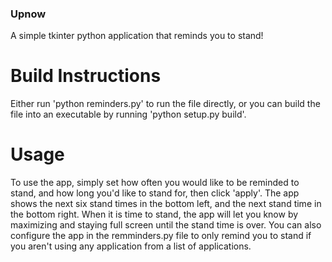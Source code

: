 ### Upnow

A simple tkinter python application that reminds you to stand!

# Build Instructions

Either run 'python reminders.py' to run the file directly, or you can build the file into an executable by running 'python setup.py build'.

# Usage

To use the app, simply set how often you would like to be reminded to stand, and how long you'd like to stand for, then click 'apply'.
The app shows the next six stand times in the bottom left, and the next stand time in the bottom right. When it is time to stand,
the app will let you know by maximizing and staying full screen until the stand time is over. You can also configure the app in the 
remminders.py file to only remind you to stand if you aren't using any application from a list of applications.
